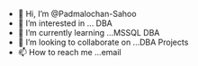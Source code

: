- 👋 Hi, I’m @Padmalochan-Sahoo
- 👀 I’m interested in ... DBA
- 🌱 I’m currently learning ...MSSQL DBA
- 💞️ I’m looking to collaborate on ...DBA Projects
- 📫 How to reach me ...email

<!---
Padmalochan-Sahoo/Padmalochan-Sahoo is a ✨ special ✨ repository because its `README.md` (this file) appears on your GitHub profile.
You can click the Preview link to take a look at your changes.
--->
